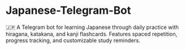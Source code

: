 # Japanese-Telegram-Bot
🇯🇵 A Telegram bot for learning Japanese through daily practice with hiragana, katakana, and kanji flashcards. Features spaced repetition, progress tracking, and customizable study reminders.
